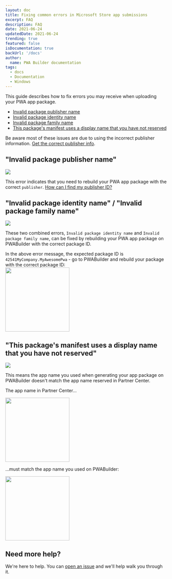 ```yaml
---
layout: doc
title: Fixing common errors in Microsoft Store app submissions
excerpt: FAQ
description: FAQ
date: 2021-06-24
updatedDate: 2021-06-24
trending: true
featured: false
isDocumentation: true
backUrl: '/docs'
author:
  name: PWA Builder documentation
tags:
  - docs
  - Documentation
  - Windows
---
```


This guide describes how to fix errors you may receive when uploading your PWA app package.

- [Invalid package publisher name](#invalid-package-publisher-name)
- [Invalid package identity name](#invalid-package-identity-name--invalid-package-family-name)
- [Invalid package family name](#invalid-package-identity-name--invalid-package-family-name)
- [This package's manifest uses a display name that you have not reserved](#this-packages-manifest-uses-a-display-name-that-you-have-not-reserved)

Be aware most of these issues are due to using the incorrect publisher information. [Get the correct publisher info](/find-publisher.md).

## "Invalid package publisher name"

<img src="/docs/windows/fixing-common-errors/invalid-publisher-id.png" />

This error indicates that you need to rebuild your PWA app package with the correct `publisher`. [How can I find my publisher ID?](/find-publisher.md)

## "Invalid package identity name" / "Invalid package family name"

<img src="/docs/windows/fixing-common-errors/invalid-package-id.png" />

These two combined errors, `Invalid package identity name` and `Invalid package family name`, can be fixed by rebuilding your PWA app package on PWABuilder with the correct package ID.

 In the above error message, the expected package ID is `42541MyCompany.MyAwesomePwa` - go to PWABuilder and rebuild your package with the correct package ID: <br> <img src="/docs/windows/fixing-common-errors/updated-package-id.png" width="200px" />

## "This package's manifest uses a display name that you have not reserved"

<img src="/docs/windows/fixing-common-errors/not-reserved.png" />

This means the app name you used when generating your app package on PWABuilder doesn't match the app name reserved in Partner Center.

The app name in Partner Center...

<img src="/docs/windows/fixing-common-errors/app-name.png" width="200px" />

...must match the app name you used on PWABuilder:

<img src="/docs/windows/fixing-common-errors/app-name-pwabuilder.png" width="200px" />

## Need more help?

We're here to help. You can [open an issue](https://github.com/pwa-builder/pwabuilder/issues) and we'll help walk you through it.